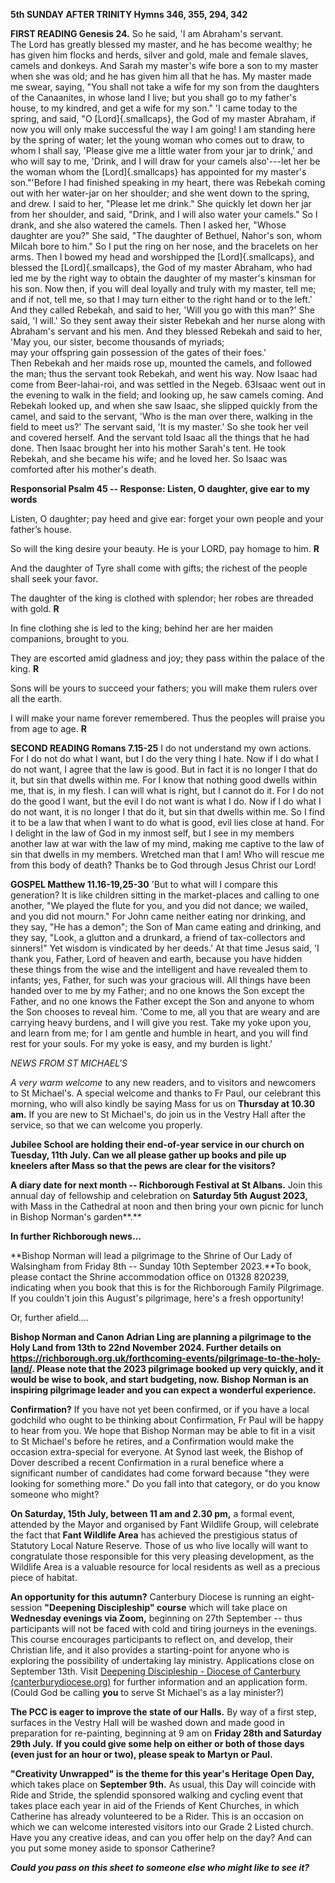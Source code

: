 **5th SUNDAY AFTER TRINITY Hymns 346, 355, 294, 342**

**FIRST READING Genesis 24.** So he said, 'I am Abraham's servant.
The Lord has greatly blessed my master, and he has become wealthy; he
has given him flocks and herds, silver and gold, male and female slaves,
camels and donkeys. And Sarah my master's wife bore a son to my master
when she was old; and he has given him all that he has. My master made
me swear, saying, "You shall not take a wife for my son from the
daughters of the Canaanites, in whose land I live; but you shall go to
my father's house, to my kindred, and get a wife for my son." 'I came
today to the spring, and said, "O [Lord]{.smallcaps}, the God of my
master Abraham, if now you will only make successful the way I am going!
I am standing here by the spring of water; let the young woman who comes
out to draw, to whom I shall say, 'Please give me a little water from
your jar to drink,' and who will say to me, 'Drink, and I will draw for
your camels also'---let her be the woman whom the [Lord]{.smallcaps} has
appointed for my master's son."'Before I had finished speaking in my
heart, there was Rebekah coming out with her water-jar on her shoulder;
and she went down to the spring, and drew. I said to her, "Please let me
drink." She quickly let down her jar from her shoulder, and said,
"Drink, and I will also water your camels." So I drank, and she also
watered the camels. Then I asked her, "Whose daughter are you?" She
said, "The daughter of Bethuel, Nahor's son, whom Milcah bore to him."
So I put the ring on her nose, and the bracelets on her arms. Then I
bowed my head and worshipped the [Lord]{.smallcaps}, and blessed the
[Lord]{.smallcaps}, the God of my master Abraham, who had led me by the
right way to obtain the daughter of my master's kinsman for his son. Now
then, if you will deal loyally and truly with my master, tell me; and if
not, tell me, so that I may turn either to the right hand or to the
left.' And they called Rebekah, and said to her, 'Will you go with this
man?' She said, 'I will.' So they sent away their sister Rebekah and her
nurse along with Abraham's servant and his men. And they blessed Rebekah
and said to her,\
'May you, our sister, become thousands of myriads;\
may your offspring gain possession of the gates of their foes.'\
Then Rebekah and her maids rose up, mounted the camels, and followed the
man; thus the servant took Rebekah, and went his way. Now Isaac had come
from Beer-lahai-roi, and was settled in the Negeb. 63Isaac went out in
the evening to walk in the field; and looking up, he saw camels coming.
And Rebekah looked up, and when she saw Isaac, she slipped quickly from
the camel, and said to the servant, 'Who is the man over there, walking
in the field to meet us?' The servant said, 'It is my master.' So she
took her veil and covered herself. And the servant told Isaac all the
things that he had done. Then Isaac brought her into his mother Sarah's
tent. He took Rebekah, and she became his wife; and he loved her. So
Isaac was comforted after his mother's death.

**Responsorial Psalm 45 -- Response: Listen, O daughter, give ear to my
words**

Listen, O daughter; pay heed and give ear: forget your own people and
your fatherʼs house.

So will the king desire your beauty. He is your LORD, pay homage to him.
**R**

And the daughter of Tyre shall come with gifts; the richest of the
people shall seek your favor.

The daughter of the king is clothed with splendor; her robes are
threaded with gold. **R**

In fine clothing she is led to the king; behind her are her maiden
companions, brought to you.

They are escorted amid gladness and joy; they pass within the palace of
the king. **R**

Sons will be yours to succeed your fathers; you will make them rulers
over all the earth.

I will make your name forever remembered. Thus the peoples will praise
you from age to age. **R**

**SECOND READING Romans 7.15-25** I do not understand my own actions.
For I do not do what I want, but I do the very thing I hate. Now if I do
what I do not want, I agree that the law is good. But in fact it is no
longer I that do it, but sin that dwells within me. For I know that
nothing good dwells within me, that is, in my flesh. I can will what is
right, but I cannot do it. For I do not do the good I want, but the evil
I do not want is what I do. Now if I do what I do not want, it is no
longer I that do it, but sin that dwells within me. So I find it to be a
law that when I want to do what is good, evil lies close at hand. For I
delight in the law of God in my inmost self, but I see in my members
another law at war with the law of my mind, making me captive to the law
of sin that dwells in my members. Wretched man that I am! Who will
rescue me from this body of death? Thanks be to God through Jesus Christ
our Lord!

**GOSPEL Matthew 11.16-19,25-30** 'But to what will I compare this
generation? It is like children sitting in the market-places and calling
to one another, "We played the flute for you, and you did not dance; we
wailed, and you did not mourn." For John came neither eating nor
drinking, and they say, "He has a demon"; the Son of Man came eating and
drinking, and they say, "Look, a glutton and a drunkard, a friend of
tax-collectors and sinners!" Yet wisdom is vindicated by her deeds.' At
that time Jesus said, 'I thank you, Father, Lord of heaven and earth,
because you have hidden these things from the wise and the intelligent
and have revealed them to infants; yes, Father, for such was your
gracious will. All things have been handed over to me by my Father; and
no one knows the Son except the Father, and no one knows the Father
except the Son and anyone to whom the Son chooses to reveal him. 'Come
to me, all you that are weary and are carrying heavy burdens, and I will
give you rest. Take my yoke upon you, and learn from me; for I am gentle
and humble in heart, and you will find rest for your souls. For my yoke
is easy, and my burden is light.'

*NEWS FROM ST MICHAEL\'S*

*A very warm welcome* to any new readers, and to visitors and newcomers
to St Michael\'s. A special welcome and thanks to Fr Paul, our celebrant
this morning, who will also kindly be saying Mass for us on **Thursday
at 10.30 am.** If you are new to St Michael\'s, do join us in the Vestry
Hall after the service, so that we can welcome you properly.

**Jubilee School are holding their end-of-year service in our church on
Tuesday, 11th July. Can we all please gather up books and pile up
kneelers after Mass so that the pews are clear for the visitors?**

**A diary date for next month -- Richborough Festival at St Albans.**
Join this annual day of fellowship and celebration on **Saturday 5th
August 2023,** with Mass in the Cathedral at noon and then bring your
own picnic for lunch in Bishop Norman\'s garden**.**

**In further Richborough news...**

**Bishop Norman will lead a pilgrimage to the Shrine of Our Lady of
Walsingham from Friday 8th -- Sunday 10th September 2023.**To book,
please contact the Shrine accommodation office on 01328 820239,
indicating when you book that this is for the Richborough Family
Pilgrimage. If you couldn\'t join this August\'s pilgrimage, here\'s a
fresh opportunity!

Or, further afield....

**Bishop Norman and Canon Adrian Ling are planning a pilgrimage to the
Holy Land from 13th to 22nd November 2024. Further details on
<https://richborough.org.uk/forthcoming-events/pilgrimage-to-the-holy-land/>.
Please note that the 2023 pilgrimage booked up very quickly, and it
would be wise to book, and start budgeting, now. Bishop Norman is an
inspiring pilgrimage leader and you can expect a wonderful experience.**

**Confirmation?** If you have not yet been confirmed, or if you have a
local godchild who ought to be thinking about Confirmation, Fr Paul will
be happy to hear from you. We hope that Bishop Norman may be able to fit
in a visit to St Michael\'s before he retires, and a Confirmation would
make the occasion extra-special for everyone. At Synod last week, the
Bishop of Dover described a recent Confirmation in a rural benefice
where a significant number of candidates had come forward because "they
were looking for something more." Do you fall into that category, or do
you know someone who might?

**On Saturday, 15th July, between 11 am and 2.30 pm,** a formal event,
attended by the Mayor and organised by Fant Wildlife Group, will
celebrate the fact that **Fant Wildlife Area** has achieved the
prestigious status of Statutory Local Nature Reserve. Those of us who
live locally will want to congratulate those responsible for this very
pleasing development, as the Wildlife Area is a valuable resource for
local residents as well as a precious piece of habitat.

**An opportunity for this autumn?** Canterbury Diocese is running an
eight-session **"Deepening Discipleship" course** which will take place
on **Wednesday evenings via Zoom,** beginning on 27th September --
thus participants will not be faced with cold and tiring journeys in the
evenings. This course encourages participants to reflect on, and
develop, their Christian life, and it also provides a starting-point for
anyone who is exploring the possibility of undertaking lay ministry.
Applications close on September 13th. Visit [Deepening Discipleship -
Diocese of Canterbury
(canterburydiocese.org)](https://www.canterburydiocese.org/our-life/spirituality-discipleship/explore-discipleship/deepening-discipleship/deepening-discipleship#_blank)
for further information and an application form. (Could God be calling
**you** to serve St Michael\'s as a lay minister?)

**The PCC is eager to improve the state of our Halls.** By way of a
first step, surfaces in the Vestry Hall will be washed down and made
good in preparation for re-painting, beginning at 9 am on **Friday
28th and Saturday 29th July.** **If you could give some help on
either or both of those days (even just for an hour or two), please
speak to Martyn or Paul.**

**"Creativity Unwrapped" is the theme for this year\'s Heritage Open
Day,** which takes place on **September 9th.** As usual, this Day will
coincide with Ride and Stride, the splendid sponsored walking and
cycling event that takes place each year in aid of the Friends of Kent
Churches, in which Catherine has already volunteered to be a Rider. This
is an occasion on which we can welcome interested visitors into our
Grade 2 Listed church. Have you any creative ideas, and can you offer
help on the day? And can you put some money aside to sponsor Catherine?

***Could you pass on this sheet to someone else who might like to see
it?***
